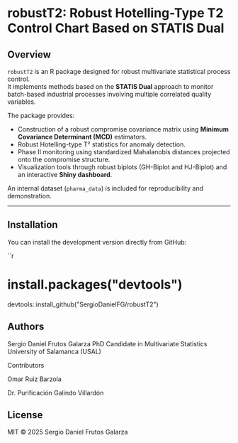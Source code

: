 # robustT2: Robust Hotelling-Type T2 Control Chart Based on STATIS Dual

## Overview

`robustT2` is an R package designed for robust multivariate statistical process control.  
It implements methods based on the **STATIS Dual** approach to monitor batch-based industrial processes involving multiple correlated quality variables.

The package provides:
- Construction of a robust compromise covariance matrix using **Minimum Covariance Determinant (MCD)** estimators.  
- Robust Hotelling-type T² statistics for anomaly detection.  
- Phase II monitoring using standardized Mahalanobis distances projected onto the compromise structure.  
- Visualization tools through robust biplots (GH-Biplot and HJ-Biplot) and an interactive **Shiny dashboard**.  

An internal dataset (`pharma_data`) is included for reproducibility and demonstration.

---

## Installation

You can install the development version directly from GitHub:

``r

# install.packages("devtools")
devtools::install_github("SergioDanielFG/robustT2")

## Authors

Sergio Daniel Frutos Galarza
PhD Candidate in Multivariate Statistics
University of Salamanca (USAL)

Contributors

Omar Ruiz Barzola

Dr. Purificación Galindo Villardón

## License  

MIT © 2025 Sergio Daniel Frutos Galarza
